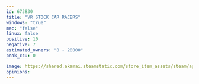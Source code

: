 ```yaml
---
id: 673830
title: "VR STOCK CAR RACERS"
windows: "true"
mac: "false"
linux: false
positive: 10
negative: 7
estimated_owners: "0 - 20000"
peak_ccu: 0

image: https://shared.akamai.steamstatic.com/store_item_assets/steam/apps/673830/header.jpg?t=1526522965
opinions:
---
```

